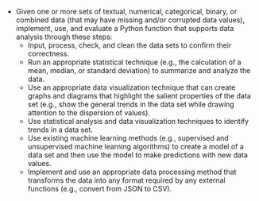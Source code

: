 - Given one or more sets of textual, numerical, categorical, binary, or combined
  data (that may have missing and/or corrupted data values), implement, use, and
  evaluate a Python function that supports data analysis through these steps:
    - Input, process, check, and clean the data sets to confirm their
      correctness.
    - Run an appropriate statistical technique (e.g., the calculation of a mean,
      median, or standard deviation) to summarize and analyze the data.
    - Use an appropriate data visualization technique that can create graphs and
      diagrams that highlight the salient properties of the data set (e.g., show
      the general trends in the data set while drawing attention to the
      dispersion of values).
    - Use statistical analysis and data visualization techniques to identify
      trends in a data set.
    - Use existing machine learning methods (e.g., supervised and unsupervised
      machine learning algorithms) to create a model of a data set and then use
      the model to make predictions with new data values.
    - Implement and use an appropriate data processing method that transforms the
      data into any format required by any external functions (e.g., convert from
      JSON to CSV).
